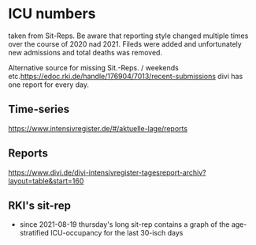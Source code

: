 # ICU numbers
taken from Sit-Reps. Be aware that reporting style changed multiple times over the course of 2020 nad 2021.
Fileds were added and unfortunately new admissions and total deaths was removed.


Alternative source for missing Sit.-Reps. / weekends etc.https://edoc.rki.de/handle/176904/7013/recent-submissions divi has one report for every day.


## Time-series
https://www.intensivregister.de/#/aktuelle-lage/reports

## Reports
https://www.divi.de/divi-intensivregister-tagesreport-archiv?layout=table&start=160


## RKI's sit-rep
* since 2021-08-19 thursday's long sit-rep contains a graph of the age-stratified ICU-occupancy for the last 30-isch days